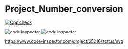 # Project_Number_conversion
[![Cpp check](https://github.com/Raviteja-Guna/Project_Number_conversion/actions/workflows/cppcheck.yml/badge.svg)](https://github.com/Raviteja-Guna/Project_Number_conversion/actions/workflows/cppcheck.yml)


 ![code inspector](https://www.code-inspector.com/project/25139/score/svg) ![code inspector](https://www.code-inspector.com/project/25216/score/svg)

https://www.code-inspector.com/project/25216/status/svg
